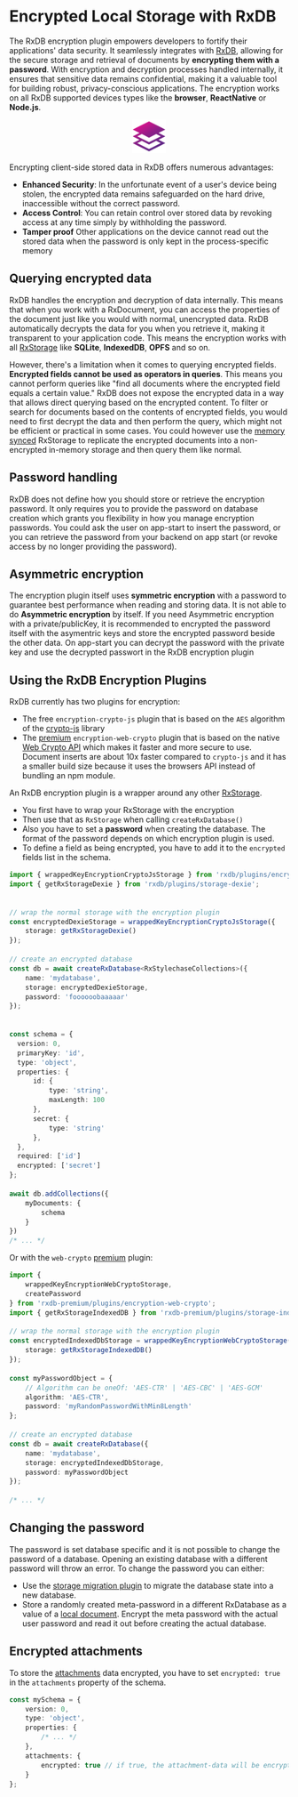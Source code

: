# Encrypted Local Storage with RxDB


<!-- keywords:
encrypted browser storage
secure web storage
encrypt local storage
indexeddb encryption
sqlite browser encrypted databases
react native encrypted storage
-->


The RxDB encryption plugin empowers developers to fortify their applications' data security. It seamlessly integrates with [RxDB](https://rxdb.info/), allowing for the secure storage and retrieval of documents by **encrypting them with a password**. With encryption and decryption processes handled internally, it ensures that sensitive data remains confidential, making it a valuable tool for building robust, privacy-conscious applications. The encryption works on all RxDB supported devices types like the **browser**, **ReactNative** or **Node.js**.

<p align="center">
  <img src="./files/icons/with-gradient/storage-layer.svg" alt="Encryption Storage Layer" height="60" />
</p>

Encrypting client-side stored data in RxDB offers numerous advantages:
- **Enhanced Security**: In the unfortunate event of a user's device being stolen, the encrypted data remains safeguarded on the hard drive, inaccessible without the correct password.
- **Access Control**: You can retain control over stored data by revoking access at any time simply by withholding the password.
- **Tamper proof** Other applications on the device cannot read out the stored data when the password is only kept in the process-specific memory


## Querying encrypted data

RxDB handles the encryption and decryption of data internally. This means that when you work with a RxDocument, you can access the properties of the document just like you would with normal, unencrypted data. RxDB automatically decrypts the data for you when you retrieve it, making it transparent to your application code.
This means the encryption works with all [RxStorage](./rx-storage.md) like **SQLite**, **IndexedDB**, **OPFS** and so on.

However, there's a limitation when it comes to querying encrypted fields. **Encrypted fields cannot be used as operators in queries**. This means you cannot perform queries like "find all documents where the encrypted field equals a certain value." RxDB does not expose the encrypted data in a way that allows direct querying based on the encrypted content. To filter or search for documents based on the contents of encrypted fields, you would need to first decrypt the data and then perform the query, which might not be efficient or practical in some cases.
You could however use the [memory synced](./rx-storage-memory-synced.md) RxStorage to replicate the encrypted documents into a non-encrypted in-memory storage and then query them like normal.

## Password handling
RxDB does not define how you should store or retrieve the encryption password. It only requires you to provide the password on database creation which grants you flexibility in how you manage encryption passwords.
You could ask the user on app-start to insert the password, or you can retrieve the password from your backend on app start (or revoke access by no longer providing the password).

## Asymmetric encryption

The encryption plugin itself uses **symmetric encryption** with a password to guarantee best performance when reading and storing data.
It is not able to do **Asymmetric encryption** by itself. If you need Asymmetric encryption with a private/publicKey, it is recommended to encrypted the password itself with the asymentric keys and store the encrypted password beside the other data. On app-start you can decrypt the password with the private key and use the decrypted passwort in the RxDB encryption plugin


## Using the RxDB Encryption Plugins


RxDB currently has two plugins for encryption:

- The free `encryption-crypto-js` plugin that is based on the `AES` algorithm of the [crypto-js](https://www.npmjs.com/package/crypto-js) library
- The [premium](./premium.html) `encryption-web-crypto` plugin that is based on the native [Web Crypto API](https://developer.mozilla.org/en-US/docs/Web/API/Web_Crypto_API) which makes it faster and more secure to use. Document inserts are about 10x faster compared to `crypto-js` and it has a smaller build size because it uses the browsers API instead of bundling an npm module.

An RxDB encryption plugin is a wrapper around any other [RxStorage](./rx-storage.md). 

- You first have to wrap your RxStorage with the encryption
- Then use that as `RxStorage` when calling `createRxDatabase()`
- Also you have to set a **password** when creating the database. The format of the password depends on which encryption plugin is used.
- To define a field as being encrypted, you have to add it to the `encrypted` fields list in the schema.

```ts
import { wrappedKeyEncryptionCryptoJsStorage } from 'rxdb/plugins/encryption-crypto-js';
import { getRxStorageDexie } from 'rxdb/plugins/storage-dexie';


// wrap the normal storage with the encryption plugin
const encryptedDexieStorage = wrappedKeyEncryptionCryptoJsStorage({
    storage: getRxStorageDexie()
});

// create an encrypted database
const db = await createRxDatabase<RxStylechaseCollections>({
    name: 'mydatabase',
    storage: encryptedDexieStorage,
    password: 'foooooobaaaaar'
});


const schema = {
  version: 0,
  primaryKey: 'id',
  type: 'object',
  properties: {
      id: {
          type: 'string',
          maxLength: 100
      },
      secret: {
          type: 'string'
      },
  },
  required: ['id']
  encrypted: ['secret']
};

await db.addCollections({
    myDocuments: {
        schema
    }
})
/* ... */
```

Or with the `web-crypto` [premium](./premium.html) plugin:

```ts
import {
    wrappedKeyEncryptionWebCryptoStorage,
    createPassword
} from 'rxdb-premium/plugins/encryption-web-crypto';
import { getRxStorageIndexedDB } from 'rxdb-premium/plugins/storage-indexeddb';

// wrap the normal storage with the encryption plugin
const encryptedIndexedDbStorage = wrappedKeyEncryptionWebCryptoStorage({
    storage: getRxStorageIndexedDB()
});

const myPasswordObject = {
    // Algorithm can be oneOf: 'AES-CTR' | 'AES-CBC' | 'AES-GCM'
    algorithm: 'AES-CTR',
    password: 'myRandomPasswordWithMin8Length'
};

// create an encrypted database
const db = await createRxDatabase({
    name: 'mydatabase',
    storage: encryptedIndexedDbStorage,
    password: myPasswordObject
});

/* ... */
```

## Changing the password

The password is set database specific and it is not possible to change the password of a database. Opening an existing database with a different password will throw an error. To change the password you can either:
- Use the [storage migration plugin](./migration-storage.md) to migrate the database state into a new database.
- Store a randomly created meta-password in a different RxDatabase as a value of a [local document](./rx-local-document.md). Encrypt the meta password with the actual user password and read it out before creating the actual database.

## Encrypted attachments

To store the [attachments](./rx-attachment.md) data encrypted, you have to set `encrypted: true` in the `attachments` property of the schema.

```ts
const mySchema = {
    version: 0,
    type: 'object',
    properties: {
        /* ... */
    },
    attachments: {
        encrypted: true // if true, the attachment-data will be encrypted with the db-password
    }
};
```
